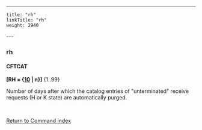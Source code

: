---
    title: "rh"
    linkTitle: "rh"
    weight: 2940
---<span id="rh"></span>

### rh

#### CFTCAT

**[RH = {<u>10</u> &#124; n}]** {1..99}

Number of days after which the catalog entries of "unterminated"
receive requests (H or K state) are automatically purged.

 

[Return to Command index](../../)
